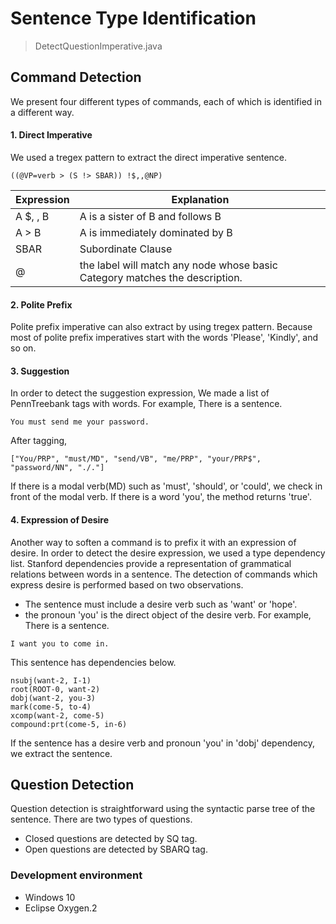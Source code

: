 ﻿# Sentence Type Identification
> DetectQuestionImperative.java
## Command Detection

We present four different types of commands, each of which is identified in a different way.

#### 1. Direct Imperative
We used a tregex pattern to extract the direct imperative sentence.

```
((@VP=verb > (S !> SBAR)) !$,,@NP)
```

| Expression | Explanation |
| ------ | ------ |
| A $, , B | A is a sister of B and follows B|
| A > B | A is immediately dominated by B|
| SBAR | Subordinate Clause |
| @ | the label will match any node whose basic Category matches the description. |

#### 2. Polite Prefix
Polite prefix imperative can also extract by using tregex pattern. Because most of polite prefix imperatives start with the words 'Please', 'Kindly', and so on. 

#### 3. Suggestion
In order to detect the suggestion expression, We made a list of PennTreebank tags with words. For example, There is a sentence.
```
You must send me your password.
```

After tagging,

```
["You/PRP", "must/MD", "send/VB", "me/PRP", "your/PRP$", "password/NN", "./."]
```

If there is a modal verb(MD) such as 'must', 'should', or 'could', we check in front of the modal verb. If there is a word 'you', the method returns 'true'.

#### 4. Expression of Desire
Another way to soften a command is to prefix it with an expression of desire. In order to detect the desire expression, we used a type dependency list. Stanford dependencies provide a representation of grammatical relations between words in a sentence.
The detection of commands which express desire is performed based on two observations.
* The sentence must include a desire verb such as 'want' or 'hope'.
* the pronoun 'you' is the direct object of the desire verb.
For example, There is a sentence.
```
I want you to come in.
```
This sentence has dependencies below.
```
nsubj(want-2, I-1)
root(ROOT-0, want-2)
dobj(want-2, you-3)
mark(come-5, to-4)
xcomp(want-2, come-5)
compound:prt(come-5, in-6)
```
If the sentence has a desire verb and pronoun 'you' in 'dobj' dependency, we extract the sentence.

## Question Detection
Question detection is straightforward using the syntactic parse tree of the sentence. There are two types of questions. 
* Closed questions are detected by SQ tag.
* Open questions are detected by SBARQ tag.

### Development environment
* Windows 10
* Eclipse Oxygen.2